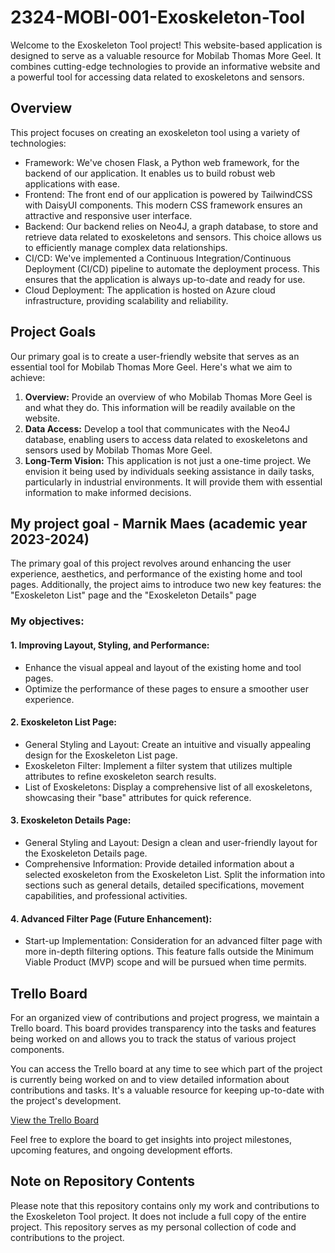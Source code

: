 # 2324-MOBI-001-Exoskeleton-Tool

Welcome to the Exoskeleton Tool project! This website-based application is designed to serve as a valuable resource for Mobilab Thomas More Geel. It combines cutting-edge technologies to provide an informative website and a powerful tool for accessing data related to exoskeletons and sensors.

## Overview
This project focuses on creating an exoskeleton tool using a variety of technologies:
* Framework: We've chosen Flask, a Python web framework, for the backend of our application. It enables us to build robust web applications with ease.
* Frontend: The front end of our application is powered by TailwindCSS with DaisyUI components. This modern CSS framework ensures an attractive and responsive user interface.
* Backend: Our backend relies on Neo4J, a graph database, to store and retrieve data related to exoskeletons and sensors. This choice allows us to efficiently manage complex data relationships.
* CI/CD: We've implemented a Continuous Integration/Continuous Deployment (CI/CD) pipeline to automate the deployment process. This ensures that the application is always up-to-date and ready for use.
* Cloud Deployment: The application is hosted on Azure cloud infrastructure, providing scalability and reliability.

## Project Goals
Our primary goal is to create a user-friendly website that serves as an essential tool for Mobilab Thomas More Geel. Here's what we aim to achieve:

1. **Overview:** Provide an overview of who Mobilab Thomas More Geel is and what they do. This information will be readily available on the website.
2. **Data Access:** Develop a tool that communicates with the Neo4J database, enabling users to access data related to exoskeletons and sensors used by Mobilab Thomas More Geel.
3. **Long-Term Vision:** This application is not just a one-time project. We envision it being used by individuals seeking assistance in daily tasks, particularly in industrial environments. It will provide them with essential information to make informed decisions.

## My project goal - Marnik Maes (academic year 2023-2024)
The primary goal of this project revolves around enhancing the user experience, aesthetics, and performance of the existing home and tool pages. Additionally, the project aims to introduce two new key features: the "Exoskeleton List" page and the "Exoskeleton Details" page

### My objectives:
#### 1. Improving Layout, Styling, and Performance:
 * Enhance the visual appeal and layout of the existing home and tool pages.
 * Optimize the performance of these pages to ensure a smoother user experience.
#### 2. Exoskeleton List Page:
  * General Styling and Layout: Create an intuitive and visually appealing design for the Exoskeleton List page.
  * Exoskeleton Filter: Implement a filter system that utilizes multiple attributes to refine exoskeleton search results.
  * List of Exoskeletons: Display a comprehensive list of all exoskeletons, showcasing their "base" attributes for quick reference.
#### 3. Exoskeleton Details Page:
  * General Styling and Layout: Design a clean and user-friendly layout for the Exoskeleton Details page.
  * Comprehensive Information: Provide detailed information about a selected exoskeleton from the Exoskeleton List. Split the information into sections such as general details, detailed specifications, movement capabilities, and   professional activities.
#### 4. Advanced Filter Page (Future Enhancement):
  * Start-up Implementation: Consideration for an advanced filter page with more in-depth filtering options. This feature falls outside the Minimum Viable Product (MVP) scope and will be pursued when time permits.

## Trello Board
For an organized view of contributions and project progress, we maintain a Trello board. This board provides transparency into the tasks and features being worked on and allows you to track the status of various project components.

You can access the Trello board at any time to see which part of the project is currently being worked on and to view detailed information about contributions and tasks. It's a valuable resource for keeping up-to-date with the project's development.

[View the Trello Board](https://trello.com/invite/b/XNI5AqPL/ATTI40b4dd8c9280d01682f555ed1f3183704FAC07A8/s2e)

Feel free to explore the board to get insights into project milestones, upcoming features, and ongoing development efforts.


## Note on Repository Contents
Please note that this repository contains only my work and contributions to the Exoskeleton Tool project. It does not include a full copy of the entire project. This repository serves as my personal collection of code and contributions to the project.
